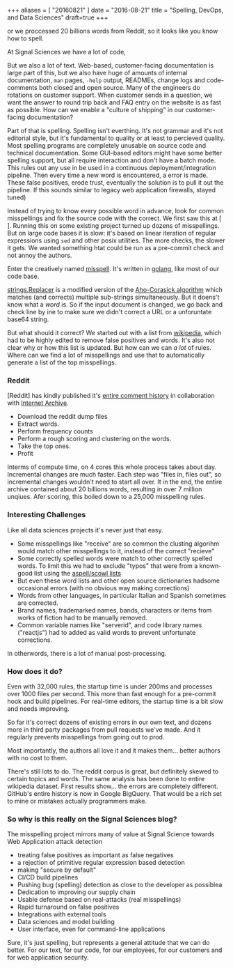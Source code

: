 +++
aliases = [ "20160821" ]
date = "2016-08-21"
title = "Spelling, DevOps, and Data Sciences"
draft=true
+++

or we proccessed 20 billions words from Reddit, so it looks like you know how
to spell.

At Signal Sciences we have a lot of code, 

But we also a lot of text.  Web-based, customer-facing documentation is
large part of this, but we also have huge of amounts of internal documentation,
`man` pages, `-help` output, READMEs, change logs and code-comments both
closed and open source.  Many of the engineers do rotations on customer
support.  When customer sends in a question, we want the answer to round trip
back and FAQ entry on the website is as fast as possible.  How can we enable a
"culture of shipping" in our customer-facing documentation?

Part of that is spelling.  Spelling isn't everthing.  It's not grammar and
it's not editorial style, but it's fundamental to quality or at least to
percieved quality.  Most spelling programs are completely unusable on source
code and technical documentation.  Some GUI-based editors might have some
better spelling support, but all require interaction and don't have a batch
mode.  This rules out any use in be used in a continuous
deployment/integration pipeline.  Then every time a new word is encountered, a
error is made.  These false positives, erode trust, eventually the solution is
to pull it out the pipeline.  If this sounds similar to legacy web application
firewalls, stayed tuned)

Instead of trying to know every possible word in advance, look for common
misspellings and fix the source code with the correct.  We first saw this at [
].  Running this on some existing project turned up dozens of misspellings.
But on large code bases it is slow:  it's based on linear iteration of regular
expressions using `sed` and other posix utilities.   The more checks, the
slower it gets.   We wanted something htat could be run as a pre-commit check
and not annoy the authors. 

Enter the creatively named [misspell](https://github.com/client9/misspell).
It's written in [golang](https://golang.org/), like most of our code base.

[strings.Replacer](https://golang.org/pkg/strings/#Replacer) is a modified
version of the [Aho-Corasick algorithm](https://en.wikipedia.org/wiki/Aho–Corasick_algorithm) which matches (and corrects) multiple
sub-strings simultaneously.  But it doens't know what a _word_ is.  So if the
input document is changed, we go back and check line by ine to make sure we
didn't correct a URL or a unforuntate base64 string.

But what should it correct?  We started out with a list from
[wikipedia](https://en.wikipedia.org/wiki/Commonly_misspelled_English_words),
which had to be highly edited to remove false positives and words.  It's also
not clear why or how this list is updated.  But how can we can _a lot_ of
rules.  Where can we find a lot of misspellings and use that to automatically
generate a list of the top misspellings.  


### Reddit

[Reddit] has kindly published it's [entire comment history](https://archive.org/details/2015_reddit_comments_corpus) in collaboration with [Internet Archive](https://archive.org).

* Download the reddit dump files
* Extract words.
* Perform frequency counts
* Perform a rough scoring and clustering on the words.
* Take the top ones.
* Profit

Interms of compute time, on 4 cores this whole process takes about day.
Incremental changes are much faster.  Each step
was "files in, files out", so incremental changes wouldn't need to start all
over.  It in the end, the entire archive contained about 20 billions words,
resulting in over 7 million unqiues.  Afer scoring, this boiled down to a
25,000 misspelling rules.

### Interesting Challenges

Like all data sciences projects it's never just that easy.

* Some misspellings like "receive" are so common the clusting algorihm would
  match other misspellings to it, instead of the correct "recieve"
* Some correctly spelled words were match to other correctly spelled words.
  To limit this we had to exclude "typos" that were from a known-good list
  using the [aspell/scowl lists](http://app.aspell.net/create)
* But even these word lists and other open source dictionaries hadsome occasional errors (with no
  obvious way making corrections)
* Words from other languages, in particular Italian and Spanish sometimes are
  corrected. 
* Brand names, trademarked names, bands, characters or items from works of
  fiction had to be manually removed.
* Common variable names like "serverid", and code library names ("reactjs")
  had to added as valid words to prevent unfortunate corrections.

In otherwords, there is a lot of manual post-processing.

### How does it do?

Even with 32,000 rules, the startup time is under 200ms and processes over
1000 files per second.  This more than fast enough for a pre-commit hook and
build pipelines.  For real-time editors, the startup time is a bit slow and
needs improving.

So far it's  correct dozens of existing errors in our own text, and dozens more in third party packages from pull requests we've made. And it
regularly prevents misspellings from going out to prod.

Most importantly, the authors all love it and it makes them... better authors
with no cost to them.

There's still lots to do.  The reddit corpus is great, but definitely skewed
to certain topics and words.   The same analysis has been done to entire
wikipedia dataset.  First results show... the errors are completely different.
GitHub's entire history is now in Google BigQuery.  That would be a rich set
to mine or mistakes actually programmers make.


### So why is this really on the Signal Sciences blog?

The misspelling project mirrors many of value at Signal Science towards Web Application attack detection

* treating false positives as important as false negatives
* a rejection of primitive regular expression based detection
* making "secure by default"
* CI/CD build pipelines
* Pushing bug (spelling) detection as close to the developer as possiblea
* Dedication to improving our supply chain 
* Usable defense based on real-attacks (real misspellings)
* Rapid turnaround on false positives
* Integrations with external tools
* Data sciences and model building
* User interface, even for command-line applications

Sure, it's just spelling, but represents a general attitude that we can do
better.  For our text, for our code, for our employees, for our customers and
for web application security.

